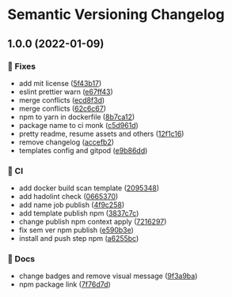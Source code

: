 # Semantic Versioning Changelog

## 1.0.0 (2022-01-09)


### :bug: Fixes

* add mit license ([5f43b17](https://github.com/lpmatos/personal-resume/commit/5f43b17d8d3be2bef012dd1f8e37154973456512))
* eslint prettier warn ([e67ff43](https://github.com/lpmatos/personal-resume/commit/e67ff43df96a965a0d89f4265af3b9e3f6b00c59))
* merge conflicts ([ecd8f3d](https://github.com/lpmatos/personal-resume/commit/ecd8f3d3c3051f92d03cfdffe9a4409633230dd4))
* merge conflicts ([62c6c67](https://github.com/lpmatos/personal-resume/commit/62c6c6792d1156400910e9bcbdd00b980cc6575d))
* npm to yarn in dockerfile ([8b7ca12](https://github.com/lpmatos/personal-resume/commit/8b7ca12c052aaba99d9132ab83b331f835927e6c))
* package name to ci monk ([c5d961d](https://github.com/lpmatos/personal-resume/commit/c5d961da4af13c8b110ee544e7824cbbb2657379))
* pretty readme, resume assets and others ([12f1c16](https://github.com/lpmatos/personal-resume/commit/12f1c160de107eab5d24fa86a7b2e4269149f86f))
* remove changelog ([accefb2](https://github.com/lpmatos/personal-resume/commit/accefb26358aef52c0c90257d081d78b48b4726c))
* templates config and gitpod ([e9b86dd](https://github.com/lpmatos/personal-resume/commit/e9b86dde63cd252773d44bae635c83701e9eb98e))


### :repeat: CI

* add docker build scan template ([2095348](https://github.com/lpmatos/personal-resume/commit/20953484c0b1fb8bf697a5ef4f84fd8c834f5393))
* add hadolint check ([0665370](https://github.com/lpmatos/personal-resume/commit/066537074065306f1d074bf8cd7883997bdd53de))
* add name job publish ([4f9c258](https://github.com/lpmatos/personal-resume/commit/4f9c258f85777b116230ef35ef6d34fb9e2e0e70))
* add template publish npm ([3837c7c](https://github.com/lpmatos/personal-resume/commit/3837c7c3ebd8f091d200274416147f4c85f8f0e7))
* change publish npm context apply ([7216297](https://github.com/lpmatos/personal-resume/commit/7216297f8ba24cb06cb8f1276ea80ff57e15216b))
* fix sem ver npm publish ([e590b3e](https://github.com/lpmatos/personal-resume/commit/e590b3eb18d03a0af62aac1e31c455cb7d523baa))
* install and push step npm ([a6255bc](https://github.com/lpmatos/personal-resume/commit/a6255bca8d7fb82d67ec05497f5a1df31d9c4324))


### :memo: Docs

* change badges and remove visual message ([9f3a9ba](https://github.com/lpmatos/personal-resume/commit/9f3a9baa004514e659ec0d5482103d3488958c23))
* npm package link ([7f76d7d](https://github.com/lpmatos/personal-resume/commit/7f76d7ddbb5796f0e4b0185bbca7888e7f1dca5d))
